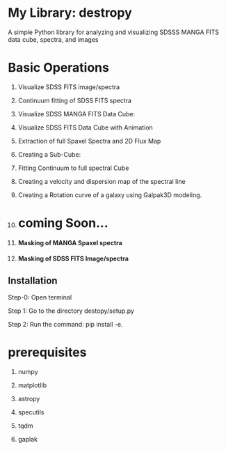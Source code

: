 # My Library: destropy

A simple Python library for analyzing and visualizing SDSSS MANGA FITS data cube, spectra, and images 

# Basic Operations
1. Visualize SDSS FITS image/spectra
2. Continuum fitting of SDSS FITS spectra
3. Visualize SDSS MANGA FITS Data Cube: 
4. Visualize SDSS FITS Data Cube with Animation
5. Extraction of full Spaxel Spectra and 2D Flux Map
6. Creating a Sub-Cube: 
7. Fitting Continuum to full spectral Cube
8. Creating a velocity and dispersion map of the spectral line
9. Creating a Rotation curve of a galaxy using Galpak3D modeling.

10. # coming Soon...
11. #### Masking of MANGA Spaxel spectra
12. #### Masking of SDSS FITS Image/spectra
   
           
   
           

## Installation
Step-0: Open terminal

Step 1: Go to the directory destopy/setup.py


Step 2: Run the command: pip install -e.

# prerequisites
   1. numpy
   
   2. matplotlib
   
   3. astropy

   4. specutils

   5. tqdm
      
   6. gaplak
